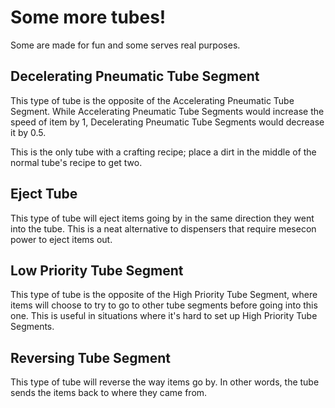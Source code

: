 # Some more tubes!

Some are made for fun and some serves real purposes.

## Decelerating Pneumatic Tube Segment

This type of tube is the opposite of the Accelerating Pneumatic Tube Segment. While Accelerating Pneumatic Tube Segments would increase the speed of item by 1, Decelerating Pneumatic Tube Segments would decrease it by 0.5.

This is the only tube with a crafting recipe; place a dirt in the middle of the normal tube's recipe to get two.

## Eject Tube

This type of tube will eject items going by in the same direction they went into the tube. This is a neat alternative to dispensers that require mesecon power to eject items out.

## Low Priority Tube Segment

This type of tube is the opposite of the High Priority Tube Segment, where items will choose to try to go to other tube segments before going into this one. This is useful in situations where it's hard to set up High Priority Tube Segments.

## Reversing Tube Segment

This type of tube will reverse the way items go by. In other words, the tube sends the items back to where they came from.
